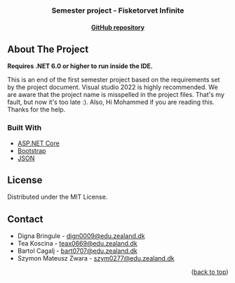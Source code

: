 <div id="top"></div>
  <h3 align="center">Semester project - Fisketorvet Infinite</h3>
  <h4 align="center">
    <a href="https://github.com/F1-Guy/FisketorvetInfinite"><strong>GitHub repository</strong></a>
  </h4>
</div>

## About The Project
<p>
<strong>Requires .NET 6.0 or higher to run inside the IDE.</strong>
</p>

<p>
This is an end of the first semester project based on the requirements set by the project document. Visual studio 2022 is highly recommended. 
We are aware that the project name is misspelled in the project files. That's my fault, but now it's too late :). Also, Hi Mohammed if you are reading this. 
Thanks for the help.
</p>

### Built With

* [ASP.NET Core](https://docs.microsoft.com/en-us/aspnet/core/?view=aspnetcore-6.0)
* [Bootstrap](https://getbootstrap.com)
* [JSON](https://www.json.org/json-en.html)

## License

Distributed under the MIT License.

## Contact

* Digna Bringule - dign0009@edu.zealand.dk
* Tea Koscina - teax0669@edu.zealand.dk
* Bartol Cagalj - bart0707@edu.zealand.dk
* Szymon Mateusz Zwara - szym0277@edu.zealand.dk

<p align="right">(<a href="#top">back to top</a>)</p>
